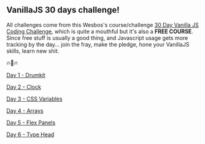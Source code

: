 ## VanillaJS 30 days challenge!

All challenges come from this Wesbos's course/challenge [30 Day Vanilla JS Coding Challenge](https://javascript30.com/), which is quite a mouthful but it's also a **FREE COURSE**. Since free stuff is usually a good thing, and Javascript usage gets more tracking by the day... join the fray, make the pledge, hone your VanillaJS skills, learn new shit.

:fire::metal::fire:


[Day 1 - Drumkit](https://edo9k.github.io/js30/01-drumkit/index.html)

[Day 2 - Clock](https://edo9k.github.io/js30/02-clock/)

[Day 3 - CSS Variables](https://edo9k.github.io/js30/03-css-vars/)

[Day 4 - Arrays](https://edo9k.github.io/js30/04-arrays/)

[Day 5 - Flex Panels](https://edo9k.github.io/js30/05-flex-panels/)

[Day 6 - Type Head](https://edo9k.github.io/js30/06-type-ahead)
